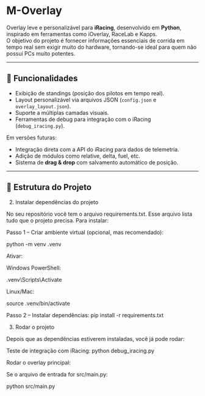 # M-Overlay

Overlay leve e personalizável para **iRacing**, desenvolvido em **Python**, inspirado em ferramentas como iOverlay, RaceLab e Kapps.  
O objetivo do projeto é fornecer informações essenciais de corrida em tempo real sem exigir muito do hardware, tornando-se ideal para quem não possui PCs muito potentes.

---

## 🚀 Funcionalidades

- Exibição de standings (posição dos pilotos em tempo real).  
- Layout personalizável via arquivos JSON (`config.json` e `overlay_layout.json`).  
- Suporte a múltiplas camadas visuais.  
- Ferramentas de debug para integração com o iRacing (`debug_iracing.py`).  

Em versões futuras:  
- Integração direta com a API do iRacing para dados de telemetria.  
- Adição de módulos como relative, delta, fuel, etc.  
- Sistema de **drag & drop** com salvamento automático de posição.  

---

## 📂 Estrutura do Projeto

2. Instalar dependências do projeto

No seu repositório você tem o arquivo requirements.txt. Esse arquivo lista tudo que o projeto precisa.
Para instalar:

Passo 1 – Criar ambiente virtual (opcional, mas recomendado):

python -m venv .venv


Ativar:

Windows PowerShell:

.venv\Scripts\Activate


Linux/Mac:

source .venv/bin/activate

Passo 2 – Instalar dependências:
pip install -r requirements.txt

3. Rodar o projeto

Depois que as dependências estiverem instaladas, você já pode rodar:

Teste de integração com iRacing:
python debug_iracing.py

Rodar o overlay principal:

Se o arquivo de entrada for src/main.py:

python src/main.py